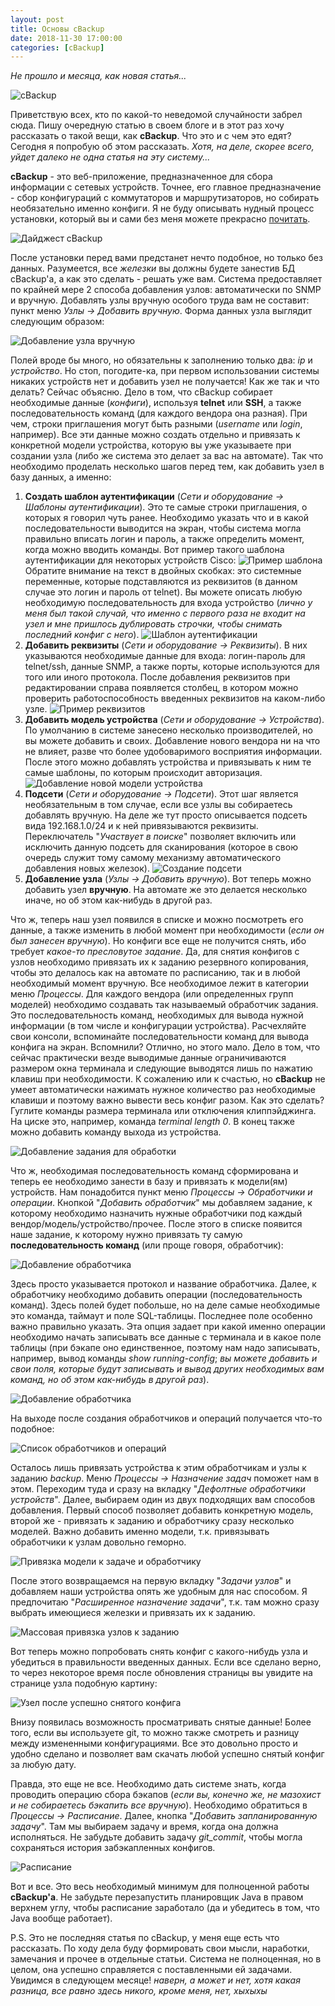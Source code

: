 ```yaml
---
layout: post
title: Основы cBackup
date: 2018-11-30 17:00:00
categories: [cBackup]
---
```


*Не прошло и месяца, как новая статья...*

![cBackup](/images/cbackup.png)

Приветствую всех, кто по какой-то неведомой случайности забрел сюда. Пишу очередную статью в своем блоге и в этот раз хочу рассказать о такой вещи, как **cBackup**. Что это и с чем это едят? Сегодня я попробую об этом рассказать. *Хотя, на деле, скорее всего, уйдет далеко не одна статья на эту систему...*

**cBackup** - это веб-приложение, предназначенное для сбора информации с сетевых устройств. Точнее, его главное предназначение - сбор конфигураций с коммутаторов и маршрутизаторов, но собирать необязательно именно конфиги. Я не буду описывать нудный процесс установки, который вы и сами без меня можете прекрасно [почитать](https://cbackup.readthedocs.io/en/latest/getting-started/install/).

![Дайджест cBackup](/images/cbackup_basics/1.png)

После установки перед вами предстанет нечто подобное, но только без данных. Разумеется, все *железки* вы должны будете занестив БД cBackup'а, а как это сделать - решать уже вам. Система предоставляет по крайней мере 2 способа добавления узлов: автоматически по SNMP и вручную. Добавлять узлы вручную особого труда вам не составит: пункт меню *Узлы -> Добавить вручную*. Форма данных узла выглядит следующим образом:

![Добавление узла вручную](/images/cbackup_basics/2.png)

Полей вроде бы много, но обязательны к заполнению только два: *ip* и *устройство*. Но стоп, погодите-ка, при первом использовании системы никаких устройств нет и добавить узел не получается! Как же так и что делать? Сейчас объясню. Дело в том, что cBackup собирает необходимые данные (*конфиги*), используя **telnet** или **SSH**, а также последовательность команд (для каждого вендора она разная). При чем, строки приглашения могут быть разными (*username* или *login*, например). Все эти данные можно создать отдельно и привязать к конкретной модели устройства, которую вы уже указываете при создании узла (либо же система это делает за вас на автомате). Так что необходимо проделать несколько шагов перед тем, как добавить узел в базу данных, а именно:

1. **Создать шаблон аутентификации** (*Сети и оборудование -> Шаблоны аутентификации*). Это те самые строки приглашения, о которых я говорил чуть ранее. Необходимо указать что и в какой последовательности выводится на экран, чтобы система могла правильно вписать логин и пароль, а также определить момент, когда можно вводить команды. Вот пример такого шаблона аутентификации для некоторых устройств Cisco:
![Пример шаблона](/images/cbackup_basics/7.png)
Обратите внимание  на текст в двойных скобках: это системные переменные, которые подставляются из реквизитов (в данном случае это логин и пароль от telnet). Вы можете описать любую необходимую последовательность для входа устройство (*лично у меня был такой случай, что именно с первого раза не входит на узел и мне пришлось дублировать строчки, чтобы снимать последний конфиг с него*).
![Шаблон аутентификации](/images/cbackup_basics/3.png)
2. **Добавить реквизиты** (*Сети и оборудование -> Реквизиты*). В них указываются необходимые данные для входа: логин-пароль для telnet/ssh, данные SNMP, а также порты, которые используются для того или иного протокола. После добавления реквизитов при редактировании справа появляется столбец, в котором можно проверить работоспособность введенных реквизитов на каком-либо узле.
![Пример реквизитов](/images/cbackup_basics/4.png)
3. **Добавить модель устройства** (*Сети и оборудование -> Устройства*). По умолчанию в системе занесено несколько производителей, но вы можете добавить и своих. Добавление нового вендора ни на что не влияет, разве что более удобоваримого восприятия информации. После этого можно добавлять устройства и привязывать к ним те самые шаблоны, по которым происходит авторизация.
![Добавление новой модели устройства](/images/cbackup_basics/5.png)
4. **Подсети** (*Сети и оборудование -> Подсети*). Этот шаг является необязательным в том случае, если все узлы вы собираетесь добавлять вручную. На деле же тут просто описывается подсеть вида 192.168.1.0/24 и к ней привязываются реквизиты. Переключатель "*Участвует в поиске*" позволяет включить или исключить данную подсеть для сканирования (которое в свою очередь служит тому самому механизму автоматического добавления новых железок).
![Создание подсети](/images/cbackup_basics/6.png)
5. **Добавление узла** (*Узлы -> Добавить вручную*). Вот теперь можно добавить узел **вручную**. На автомате же это делается несколько иначе, но об этом как-нибудь в другой раз.

Что ж, теперь наш узел появился в списке и можно посмотреть его данные, а также изменить в любой момент при необходимости (*если он был занесен вручную*). Но конфиги все еще не получится снять, ибо требует *какое-то пресловутое задание*. Да, для снятия конфигов с узлов необходимо привязать их к заданию резервного копирования, чтобы это делалось как на автомате по расписанию, так и в любой необходимый момент вручную. Все необходимое лежит в категории меню *Процессы*. Для каждого вендора (или определенных групп моделей) необходимо создавать так называемый обработчик задания. Это последовательность команд, необходимых для вывода нужной информации (в том числе и конфигурации устройства). Расчехляйте свои консоли, вспоминайте последовательности команд для вывода конфига на экран. Вспомнили? Отлично, но этого мало. Дело в том, что сейчас практически везде выводимые данные ограничиваются размером окна терминала и следующие выводятся лишь по нажатию клавиш при необходимости. К сожалению или к счастью, но **cBackup** не умеет автоматически нажимать нужное количество раз необходимые клавиши и поэтому важно вывести весь конфиг разом. Как это сделать? Гуглите команды размера терминала или отключения клиппэйджинга. На циске это, например, команда *terminal length 0*. В конец также можно добавить команду выхода из устройства.

![Добавление задания для обработки](/images/cbackup_basics/8.png)

Что ж, необходимая последовательность команд сформирована и теперь ее необходимо занести в базу и привязать к модели(ям) устройств. Нам понадобится пункт меню *Процессы -> Обработчики и операции*. Кнопкой "*Добавить обработчик*" мы добавляем задание, к которому необходимо назначить нужные обработчики под каждый вендор/модель/устройство/прочее. После этого в списке появится наше задание, к которому нужно привязать ту самую **последовательность команд** (или проще говоря, обработчик):

![Добавление обработчика](/images/cbackup_basics/9.png)

Здесь просто указывается протокол и название обработчика. Далее, к обработчику необходимо добавить операции (последовательность команд). Здесь полей будет побольше, но на деле самые необходимые это команда, таймаут и поле SQL-таблицы. Последнее поле особенно важно правильно указать. Эта опция задает при какой именно операции необходимо начать записывать все данные с терминала и в какое поле таблицы (при бэкапе оно единственное, поэтому нам надо записывать, например, вывод команды *show running-config*; *вы можете добавить и свои поля, которые будут записывать и вывод других необходимых вам команд, но об этом как-нибудь в другой раз*).

![Добавление обработчика](/images/cbackup_basics/10.png)

На выходе после создания обработчиков и операций получается что-то подобное:

![Список обработчиков и операций](/images/cbackup_basics/11.png)

Осталось лишь привязать устройства к этим обработчикам и узлы к заданию *backup*. Меню *Процессы -> Назначение задач* поможет нам в этом. Переходим туда и сразу на вкладку "*Дефолтные обработчики устройств*". Далее, выбираем один из двух подходящих вам способов добавления. Первый способ позволяет добавить конкретную модель, второй же - привязать к заданию и обработчику сразу несколько моделей. Важно добавить именно модели, т.к. привязывать обработчики к узлам довольно геморно.

![Привязка модели к задаче и обработчику](/images/cbackup_basics/12.png)

После этого возвращаемся на первую вкладку "*Задачи узлов*" и добавляем наши устройства опять же удобным для нас способом. Я предпочитаю "*Расширенное назначение задачи*", т.к. там можно сразу выбрать имеющиеся железки и привязать их к заданию.

![Массовая привязка узлов к заданию](/images/cbackup_basics/13.png)

Вот теперь можно попробовать снять конфиг с какого-нибудь узла и убедиться в правильности введенных данных. Если все сделано верно, то через некоторое время после обновления страницы вы увидите на странице узла подобную картину:

![Узел после успешно снятого конфига](/images/cbackup_basics/14.png)

Внизу появилась возможность просматривать снятые данные! Более того, если вы используете git, то можно также смотреть и разницу между измененными конфигурациями. Все это довольно просто и удобно сделано и позволяет вам скачать любой успешно снятый конфиг за любую дату.

Правда, это еще не все. Необходимо дать системе знать, когда проводить операцию сбора бэкапов (*если вы, конечно же, не мазохист и не собираетесь бэкапить все вручную*). Необходимо обратиться в *Процессы -> Расписание*. Далее, кнопка "*Добавить запланированную задачу*". Там мы выбираем задачу и время, когда она должна исполняться. Не забудьте добавить задачу *git_commit*, чтобы могла сохраняться история забэкапленных конфигов.

![Расписание](/images/cbackup_basics/15.png)

Вот и все. Это весь необходимый минимум для полноценной работы **cBackup'а**. Не забудьте перезапустить планировщик Java в правом верхнем углу, чтобы расписание заработало (да и убедитесь в том, что Java вообще работает).

P.S. Это не последняя статья по cBackup, у меня еще есть что рассказать. По ходу дела буду формировать свои мысли, наработки, замечания и прочее в отдельные статьи. Система не полноценная, но в целом, она успешно справляется с поставленными ей задачами. Увидимся в следующем месяце! *наверн, а может и нет, хотя какая разница, все равно здесь никого, кроме меня, нет, хыхыхы*
